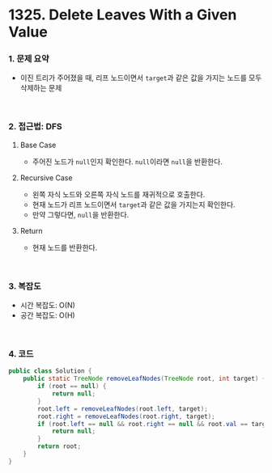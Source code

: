 # 1325. Delete Leaves With a Given Value

### 1. 문제 요약

- 이진 트리가 주어졌을 때, 리프 노드이면서 `target`과 같은 값을 가지는 노드를 모두 삭제하는 문제

<br>

### 2. 접근법: DFS

1. Base Case
   - 주어진 노드가 `null`인지 확인한다. `null`이라면 `null`을 반환한다.


2. Recursive Case
   - 왼쪽 자식 노드와 오른쪽 자식 노드를 재귀적으로 호출한다.
   - 현재 노드가 리프 노드이면서 `target`과 같은 값을 가지는지 확인한다.
   - 만약 그렇다면, `null`을 반환한다.


3. Return
   - 현재 노드를 반환한다.

<br>

### 3. 복잡도

- 시간 복잡도: O(N)
- 공간 복잡도: O(H)

<br>

### 4. 코드

``` Java
public class Solution {
    public static TreeNode removeLeafNodes(TreeNode root, int target) {
        if (root == null) {
            return null;
        }
        root.left = removeLeafNodes(root.left, target);
        root.right = removeLeafNodes(root.right, target);
        if (root.left == null && root.right == null && root.val == target) {
            return null;
        }
        return root;
    }
}
```
